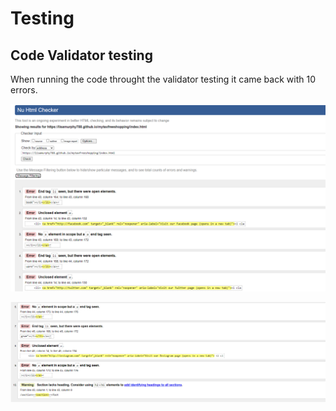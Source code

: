 # Testing 

## Code Validator testing 

When running the code throught the validator testing it came back with 10 errors. 


![imageoferrors1-5](testing/testingimages/htmlvalidatortesterrors1-5.PNG)

![imageoferrors6-10](testing/testingimages/htmlvalidatortesterrors6-10.PNG)